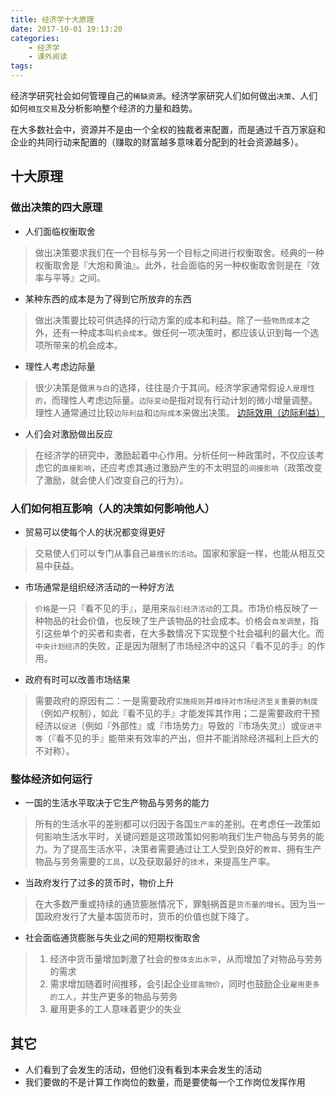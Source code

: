 ```yaml
---
title: 经济学十大原理
date: 2017-10-01 19:13:20
categories: 
    - 经济学
    - 课外阅读
tags:
---
```


经济学研究社会如何管理自己的`稀缺资源`。经济学家研究人们如何做出`决策`、人们如何`相互交易`及分析影响整个经济的力量和趋势。

在大多数社会中，资源并不是由一个全权的独裁者来配置，而是通过千百万家庭和企业的共同行动来配置的（赚取的财富越多意味着分配到的社会资源越多）。

## 十大原理

### 做出决策的四大原理

- 人们面临权衡取舍
> 做出决策要求我们在一个目标与另一个目标之间进行权衡取舍。经典的一种权衡取舍是『大炮和黄油』。此外，社会面临的另一种权衡取舍则是在『效率与平等』之间。
- 某种东西的成本是为了得到它所放弃的东西
> 做出决策要比较可供选择的行动方案的成本和利益。除了一些`物质成本`之外，还有一种成本叫`机会成本`。做任何一项决策时，都应该认识到每一个选项所带来的机会成本。
- 理性人考虑边际量
> 很少决策是做`黑与白`的选择，往往是介于其间。经济学家通常假设`人是理性的`，而理性人考虑边际量。`边际变动`是指对现有行动计划的微小增量调整。理性人通常通过比较`边际利益`和`边际成本`来做出决策。
> [边际效用（边际利益）](https://zh.wikipedia.org/wiki/%E8%BE%B9%E9%99%85%E6%95%88%E7%94%A8)
- 人们会对激励做出反应
> 在经济学的研究中，激励起着中心作用。分析任何一种政策时，不仅应该考虑它的`直接影响`，还应考虑其通过激励产生的不太明显的`间接影响`（政策改变了激励，就会使人们改变自己的行为）。

### 人们如何相互影响（人的决策如何影响他人）

- 贸易可以使每个人的状况都变得更好
> 交易使人们可以专门从事自己`最擅长的活动`。国家和家庭一样，也能从相互交易中获益。
- 市场通常是组织经济活动的一种好方法
> `价格`是一只『看不见的手』，是用来`指引经济活动`的工具。市场价格反映了一种物品的社会价值，也反映了生产该物品的社会成本。价格会`自发调整`，指引这些单个的买者和卖者，在大多数情况下实现整个社会福利的最大化。而`中央计划经济`的失败，正是因为限制了市场经济中的这只『看不见的手』的作用。
- 政府有时可以改善市场结果
> 需要政府的原因有二：一是需要政府`实施规则`并`维持对市场经济至关重要的制度`（例如产权制），如此『看不见的手』才能发挥其作用；二是需要政府干预经济以`促进`（例如『外部性』或『市场势力』导致的『市场失灵』）或`促进平等`（『看不见的手』能带来有效率的产出，但并不能消除经济福利上巨大的不对称）。

### 整体经济如何运行
- 一国的生活水平取决于它生产物品与劳务的能力
> 所有的生活水平的差别都可以归因于各国`生产率`的差别。在考虑任一政策如何影响生活水平时，关键问题是这项政策如何影响我们生产物品与劳务的能力。为了提高生活水平，决策者需要通过让工人受到良好的`教育`、拥有生产物品与劳务需要的`工具`，以及获取最好的`技术`，来提高生产率。
- 当政府发行了过多的货币时，物价上升
> 在大多数严重或持续的通货膨胀情况下，罪魁祸首是`货币量的增长`。因为当一国政府发行了大量本国货币时，货币的价值也就下降了。
- 社会面临通货膨胀与失业之间的短期权衡取舍
> 1. 经济中货币量增加刺激了社会的`整体支出水平`，从而增加了对物品与劳务的需求
> 2. 需求增加随着时间推移，会引起企业`提高物价`，同时也鼓励企业`雇用更多的工人`，并生产更多的物品与劳务
> 3. 雇用更多的工人意味着更少的失业

## 其它
- 人们看到了会发生的活动，但他们没有看到本来会发生的活动
- 我们要做的不是计算工作岗位的数量，而是要使每一个工作岗位发挥作用


